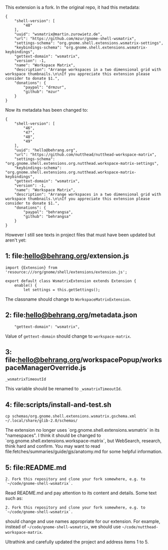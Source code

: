 This extension is a fork. In the original repo, it had this metadata:
```
{
    "shell-version": [
		"48"
    ],
    "uuid": "wsmatrix@martin.zurowietz.de",
    "url": "https://github.com/mzur/gnome-shell-wsmatrix",
    "settings-schema": "org.gnome.shell.extensions.wsmatrix-settings",
    "keybindings-schema": "org.gnome.shell.extensions.wsmatrix-keybindings",
    "gettext-domain": "wsmatrix",
    "version": -1,
    "name": "Workspace Matrix",
    "description": "Arrange workspaces in a two dimensional grid with workspace thumbnails.\n\nIf you appreciate this extension please consider to donate $1.",
    "donations": {
        "paypal": "drmzur",
        "github": "mzur"
    }
}
```

Now its metadata has been changed to:
```
{
    "shell-version": [
		"46",
		"47",
		"48",
		"49"
    ],
    "uuid": "hello@behrang.org",
    "url": "https://github.com/nutthead/nutthead-workspace-matrix",
    "settings-schema": "org.gnome.shell.extensions.org.nutthead.workspace-matrix-settings",
    "keybindings-schema": "org.gnome.shell.extensions.org.nutthead.workspace-matrix-keybindings",
    "gettext-domain": "wsmatrix",
    "version": -1,
    "name": "Workspace Matrix",
    "description": "Arrange workspaces in a two dimensional grid with workspace thumbnails.\n\nIf you appreciate this extension please consider to donate $1.",
    "donations": {
        "paypal": "behrangsa",
        "github": "behrangsa"
    }
}
```

However I still see texts in project files that must have been updated but aren't yet:

## 1: file:hello@behrang.org/extension.js
```
import {Extension} from 'resource:///org/gnome/shell/extensions/extension.js';

export default class WsmatrixExtension extends Extension {
    enable() {
        let settings = this.getSettings();
```

The classname should change to `WorkspaceMatrixExtension`.

## 2: file:hello@behrang.org/metadata.json
```
    "gettext-domain": "wsmatrix",
```

Value of `gettext-domain` should change to `workspace-matrix`.

## 3: file:hello@behrang.org/workspacePopup/workspaceManagerOverride.js
```
_wsmatrixTimeoutId
```

This variable should be renamed to `_wsmatrixTimeoutId`.

## 4: file:scripts/install-and-test.sh
```
cp schemas/org.gnome.shell.extensions.wsmatrix.gschema.xml ~/.local/share/glib-2.0/schemas/
```
<ultrathink>
The extension no longer uses `org.gnome.shell.extensions.wsmatrix` in its "namespaces". I think it should be changed to
`org.gnome.shell.extensions.workspace-matrix`, but WebSearch, research, think hard and confirm. You may want to read file:fetches/summaries/guide/gjs/anatomy.md
for some helpful information.
</ultrathink>

## 5: file:README.md
```
2. Fork this repository and clone your fork somewhere, e.g. to `~/code/gnome-shell-wsmatrix`.
```

Read README.md and pay attention to its content and details. Some text such as:
```
2. Fork this repository and clone your fork somewhere, e.g. to `~/code/gnome-shell-wsmatrix`.
```

should change and use names appropriate for our extension. For example, instead of `~/code/gnome-shell-wsmatrix`, we should use `~/code/nutthead-workspace-matrix`.

Ultrathink and carefully updated the project and address items 1 to 5.
